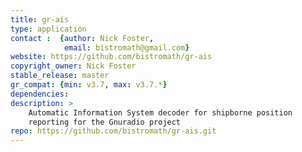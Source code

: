 ```yaml
---
title: gr-ais
type: application
contact :  {author: Nick Foster,
            email: bistromath@gmail.com}
website: https://github.com/bistromath/gr-ais
copyright_owner: Nick Foster
stable_release: master
gr_compat: {min: v3.7, max: v3.7.*}
dependencies:
description: >
    Automatic Information System decoder for shipborne position
    reporting for the Gnuradio project 
repo: https://github.com/bistromath/gr-ais.git
---
```

